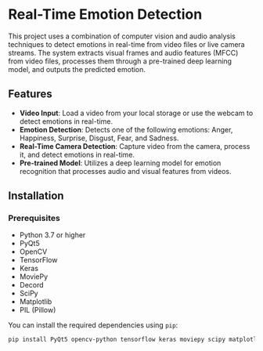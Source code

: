 # Real-Time Emotion Detection

This project uses a combination of computer vision and audio analysis techniques to detect emotions in real-time from video files or live camera streams. The system extracts visual frames and audio features (MFCC) from video files, processes them through a pre-trained deep learning model, and outputs the predicted emotion.

## Features

- **Video Input**: Load a video from your local storage or use the webcam to detect emotions in real-time.
- **Emotion Detection**: Detects one of the following emotions: Anger, Happiness, Surprise, Disgust, Fear, and Sadness.
- **Real-Time Camera Detection**: Capture video from the camera, process it, and detect emotions in real-time.
- **Pre-trained Model**: Utilizes a deep learning model for emotion recognition that processes audio and visual features from videos.

## Installation

### Prerequisites

- Python 3.7 or higher
- PyQt5
- OpenCV
- TensorFlow
- Keras
- MoviePy
- Decord
- SciPy
- Matplotlib
- PIL (Pillow)

You can install the required dependencies using `pip`:

```bash
pip install PyQt5 opencv-python tensorflow keras moviepy scipy matplotlib pillow decord
